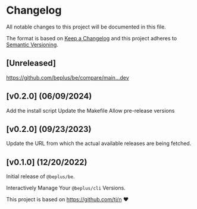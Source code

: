 # Changelog

All notable changes to this project will be documented in this file.

The format is based on [Keep a Changelog](https://keepachangelog.com/en/1.0.0/)
and this project adheres to [Semantic Versioning](https://semver.org/spec/v2.0.0.html).

<!-- markdownlint-disable MD024 -->

## [Unreleased]

https://github.com/beplus/be/compare/main...dev

## [v0.2.0] (06/09/2024)

Add the install script
Update the Makefile
Allow pre-release versions

## [v0.2.0] (09/23/2023)

Update the URL from which the actual available releases are being fetched.

## [v0.1.0] (12/20/2022)

Initial release of `@beplus/be`.

Interactively Manage Your `@beplus/cli` Versions.

This project is based on https://github.com/tj/n ❤️
